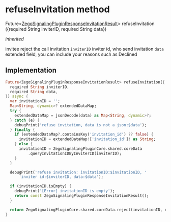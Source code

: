 


# refuseInvitation method








Future&lt;[ZegoSignalingPluginResponseInvitationResult](../../zego_uikit_prebuilt_live_audio_room/ZegoSignalingPluginResponseInvitationResult-class.md)> refuseInvitation
({required String inviterID, required String data})

_<span class="feature">inherited</span>_



<p>invitee reject the call invitation
<code>inviterID</code> inviter id, who send invitation
<code>data</code> extended field, you can include your reasons such as Declined</p>



## Implementation

```dart
Future<ZegoSignalingPluginResponseInvitationResult> refuseInvitation({
  required String inviterID,
  required String data,
}) async {
  var invitationID = '';
  Map<String, dynamic>? extendedDataMap;
  try {
    extendedDataMap = jsonDecode(data) as Map<String, dynamic>?;
  } catch (e) {
    debugPrint('refuse invitation, data is not a json:$data');
  } finally {
    if (extendedDataMap?.containsKey('invitation_id') ?? false) {
      invitationID = extendedDataMap!['invitation_id']! as String;
    } else {
      invitationID = ZegoSignalingPluginCore.shared.coreData
          .queryInvitationIDByInviterID(inviterID);
    }
  }

  debugPrint('refuse invitation: invitationID:$invitationID, '
      'inviter id:$inviterID, data:$data');

  if (invitationID.isEmpty) {
    debugPrint('[Error] invitationID is empty');
    return const ZegoSignalingPluginResponseInvitationResult();
  }

  return ZegoSignalingPluginCore.shared.coreData.reject(invitationID, data);
}
```








